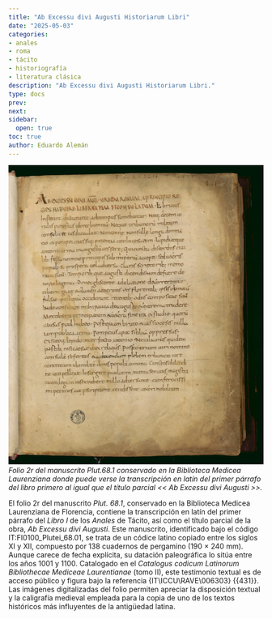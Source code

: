 ```yaml
---
title: "Ab Excessu divi Augusti Historiarum Libri"
date: "2025-05-03"
categories:
- anales
- roma
- tácito
- historiografía
- literatura clásica
description: "Ab Excessu divi Augusti Historiarum Libri."
type: docs
prev: 
next: 
sidebar:
  open: true
toc: true
author: Eduardo Alemán
---
```


![Folio 2r del manuscrito Plut.68.1](img/tacito-plut68-1.webp)
*Folio 2r del manuscrito Plut.68.1 conservado en la Biblioteca Medicea Laurenziana donde puede verse la transcripción en latín del primer párrafo del libro primero al igual que el título parcial << Ab Excessu divi Augusti >>.*

El folio 2r del manuscrito *Plut. 68.1*, conservado en la Biblioteca Medicea Laurenziana de Florencia, contiene la transcripción en latín del primer párrafo del *Libro I* de los *Anales* de Tácito, así como el título parcial de la obra, *Ab Excessu divi Augusti*. Este manuscrito, identificado bajo el código IT\:FI0100\_Plutei\_68.01, se trata de un códice latino copiado entre los siglos XI y XII, compuesto por 138 cuadernos de pergamino (190 × 240 mm). Aunque carece de fecha explícita, su datación paleográfica lo sitúa entre los años 1001 y 1100. Catalogado en el *Catalogus codicum Latinorum Bibliothecae Mediceae Laurentianae* (tomo II), este testimonio textual es de acceso público y figura bajo la referencia {IT\ICCU\RAVE\006303} {{431}}. Las imágenes digitalizadas del folio permiten apreciar la disposición textual y la caligrafía medieval empleada para la copia de uno de los textos históricos más influyentes de la antigüedad latina.

